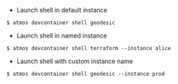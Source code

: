 - Launch shell in default instance

```
$ atmos devcontainer shell geodesic
```

- Launch shell in named instance

```
$ atmos devcontainer shell terraform --instance alice
```

- Launch shell with custom instance name

```
$ atmos devcontainer shell geodesic --instance prod
```
